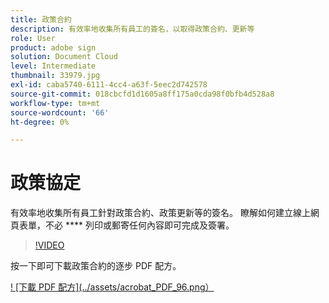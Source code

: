 ```yaml
---
title: 政策合約
description: 有效率地收集所有員工的簽名，以取得政策合約、更新等
role: User
product: adobe sign
solution: Document Cloud
level: Intermediate
thumbnail: 33979.jpg
exl-id: caba5740-6111-4cc4-a63f-5eec2d742578
source-git-commit: 018cbcfd1d1605a8ff175a0cda98f0bfb4d528a8
workflow-type: tm+mt
source-wordcount: '66'
ht-degree: 0%

---
```


# 政策協定

有效率地收集所有員工針對政策合約、政策更新等的簽名。 瞭解如何建立線上網頁表單，不必 **** 列印或郵寄任何內容即可完成及簽署。

>[!VIDEO](https://video.tv.adobe.com/v/33979?hidetitle=true)

按一下即可下載政策合約的逐步 PDF 配方。

[! [下載 PDF 配方](../assets/acrobat_PDF_96.png）](../assets/adobe-sign_set_up_a_web_form_use_case.pdf)
